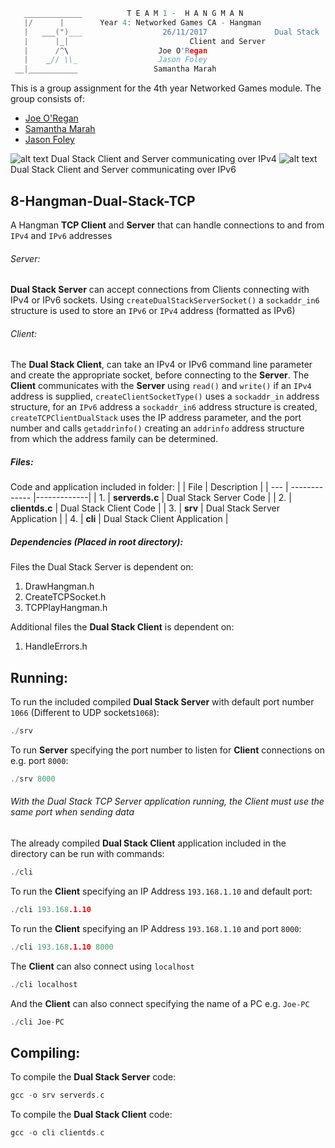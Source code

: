 ```c
   _____________          T E A M 1 -  H A N G M A N
   |/      |        Year 4: Networked Games CA - Hangman
   |   ___(")___                  26/11/2017			   Dual Stack
   |      |_| 							Client and Server
   |      /^\                    Joe O'Regan
   |    _// \\_                  Jason Foley
 __|___________                 Samantha Marah
```

This is a group assignment for the 4th year Networked Games module. The group consists of:
  * [Joe O'Regan](https://github.com/joeaoregan)
  * [Samantha Marah](https://github.com/jasfoley)
  * [Jason Foley](https://github.com/samanthamarah)

![alt text](https://raw.githubusercontent.com/joeaoregan/Yr4-NetworkGames-Hangman/master/Screenshots/8HangmanDualStackTCP.png "Dual Stack Client and Server")
Dual Stack Client and Server communicating over IPv4
![alt text](https://raw.githubusercontent.com/joeaoregan/Yr4-NetworkGames-Hangman/master/Screenshots/8HangmanDualStackTCPIPv6.png "Dual Stack Client and Server")
Dual Stack Client and Server communicating over IPv6

## 8-Hangman-Dual-Stack-TCP

A Hangman **TCP Client** and **Server** that can handle connections to and from `IPv4` and `IPv6` addresses

###### Server: 

**Dual Stack Server** can accept connections from Clients connecting with IPv4 or IPv6 sockets. 
Using `createDualStackServerSocket()` a `sockaddr_in6` structure is used to store an `IPv6` or `IPv4` address (formatted as IPv6)

###### Client:

The **Dual Stack Client**, can take an IPv4 or IPv6 command line parameter and create the appropriate socket, before connecting to the **Server**. 
The **Client** communicates with the **Server** using `read()` and `write()` if an `IPv4` address is supplied, 
`createClientSocketType()` uses a `sockaddr_in` address structure, for an `IPv6` address a `sockaddr_in6` address structure is created, 
`createTCPClientDualStack` uses the IP address parameter, and the port number and calls `getaddrinfo()` 
creating an `addrinfo` address structure from which the address family can be determined.

##### Files:

Code and application included in folder:
|  | File        | Description           |
| --- | ------------- |-------------|
| 1. | **serverds.c** | Dual Stack Server Code |
| 2. | **clientds.c** | Dual Stack Client Code |
| 3. | **srv** | Dual Stack Server Application |
| 4. | **cli** | Dual Stack Client Application |

##### Dependencies (Placed in root directory):
Files the Dual Stack Server is dependent on: 

1. DrawHangman.h
2. CreateTCPSocket.h
3. TCPPlayHangman.h

Additional files the **Dual Stack Client** is dependent on:

1. HandleErrors.h

## Running:

To run the included compiled **Dual Stack Server** with default port number `1066` (Different to UDP sockets`1068`):
```c
./srv
```

To run **Server** specifying the port number to listen for **Client** connections on e.g. port `8000`:
```c
./srv 8000
```

###### With the Dual Stack TCP Server application running, the Client must use the same port when sending data


The already compiled **Dual Stack Client** application included in the directory can be run with commands: 

```c
./cli
```

To run the **Client** specifying an IP Address `193.168.1.10` and default port: 
```c
./cli 193.168.1.10
```

To run the **Client** specifying an IP Address `193.168.1.10` and port `8000`: 
```c
./cli 193.168.1.10 8000
```

The **Client** can also connect using `localhost`
```c
./cli localhost
```

And the **Client** can also connect specifying the name of a PC e.g. `Joe-PC`
```c
./cli Joe-PC
```

## Compiling:

To compile the **Dual Stack Server** code:
```c
gcc -o srv serverds.c
```

To compile the **Dual Stack Client** code:
```c
gcc -o cli clientds.c
```


